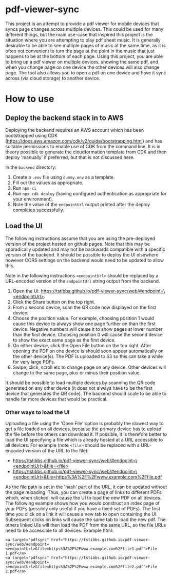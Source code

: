 # pdf-viewer-sync

This project is an attempt to provide a pdf viewer for mobile devices that syncs page changes across multiple devices. This could be used for many different things, but the main use-case that inspired this project is the situation where you are attempting to play pdf sheet music. It is generally desirable to be able to see multiple pages of music at the same time, as it is often not convenient to turn the page at the point in the music that just happens to be at the bottom of each page. Using this project, you are able to bring up a pdf viewer on multiple devices, showing the same pdf, and when you change page on one device the other devices will also change page. The tool also allows you to open a pdf on one device and have it sync across (via cloud storage) to another device.

# How to use

## Deploy the backend stack in to AWS

Deploying the backend requires an AWS account which has been bootstrapped using CDK (https://docs.aws.amazon.com/cdk/v2/guide/bootstrapping.html) and has suitable permissions to enable use of CDK from the command line. It is in theory possible to generate the cloudformation template from CDK and then deploy 'manually' if preferred, but that is not discussed here.

In the `backend` directory:

1. Create a `.env` file using `dummy.env` as a template.
1. Fill out the values as appropriate.
1. Run `npm ci`
1. Run `npx cdk deploy` (having configured authentication as appropriate for your environment).
1. Note the value of the `endpointUrl` output printed after the deploy completes successfully.

## Load the UI

The following instructions assume that you are using the pre-deployed version of the project hosted on github pages. Note that this may be sporadically updated and may not be backwards compatible with a specific version of the backend. It should be possible to deploy the UI elsewhere however CORS settings on the backend would need to be updated to allow this.

Note in the following instructions `<endpointUrl>` should be replaced by a URL-encoded version of the `endpointUrl` string output from the backend.

1. Open the UI: [https://tstibbs.github.io/pdf-viewer-sync/web/#endpoint=\<endpointUrl\>](https://tstibbs.github.io/pdf-viewer-sync/web/#endpoint=<endpointUrl>).
1. Click the Share button on the top right.
1. From a second device, scan the QR code now displayed on the first device.
1. Choose the position value. For example, choosing position 1 would cause this device to always show one page further on than the first device. Negative numbers will cause it to show pages at lower number than the first device. Choosing position 0 will cause the second device to show the exact same page as the first device.
1. On either device, click the Open File button on the top right. After opening the PDF on one device is should soon appear automatically on the other device(s). The PDF is uploaded to S3 so this can take a while for very large PDFs.
1. Swipe, click, scroll etc to change page on any device. Other devices will change to the same page, plus or minus their position value.

It should be possible to load multiple devices by scanning the QR code generated on any other device (it does not always have to be the first device that generates the QR code). The backend should scale to be able to handle far more devices that would be practical.

### Other ways to load the UI

Uploading a file using the 'Open File' option is probably the slowest way to get a file loaded on all devices, because the primary device has to upload the file before the others can download it. If possible, it is therefore better to load the UI specifying a file which is already hosted at a URL accessible to all devices. For example (note `<file>` should be replaced with a URL-encoded version of the URL to the file):

- [https://tstibbs.github.io/pdf-viewer-sync/web/#endpoint=\<endpointUrl\>&file=\<file\>](https://tstibbs.github.io/pdf-viewer-sync/web#endpoint=<endpointUrl>&file=<file>)
- [https://tstibbs.github.io/pdf-viewer-sync/web/#endpoint=\<endpointUrl\>&file=https%3A%2F%2Fwww.example.com%2Ffile.pdf](https://tstibbs.github.io/pdf-viewer-sync/web#endpoint=<endpointUrl>&file=https%3A%2F%2Fwww.example.com%2Ffile.pdf)

As the file path is set in the 'hash' part of the URL, it can be updated without the page reloading. Thus, you can create a page of links to different PDFs which, when clicked, will cause the UI to load the new PDF on all devices. The following example shows how you would construct an index page of your PDFs (possibly only useful if you have a fixed set of PDFs). The first time you click on a link it will cause a new tab to open containing the UI. Subsequent clicks on links will cause the same tab to load the new pdf. The others linked UIs will then load the PDF from the same URL, so the file URLs need to be accessible to all devices. Example html:

```
<a target="pdfsync" href="https://tstibbs.github.io/pdf-viewer-sync/web/#endpoint=<endpointUrl>&file=https%3A%2F%2Fwww.example.com%2Ffile1.pdf">File 1.pdf</a>
<a target="pdfsync" href="https://tstibbs.github.io/pdf-viewer-sync/web/#endpoint=<endpointUrl>&file=https%3A%2F%2Fwww.example.com%2Ffile2.pdf">File 2.pdf</a>
```
